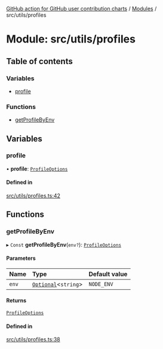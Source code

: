 [GitHub action for GitHub user contribution charts](../README.md) / [Modules](../modules.md) / src/utils/profiles

# Module: src/utils/profiles

## Table of contents

### Variables

- [profile](src_utils_profiles.md#profile)

### Functions

- [getProfileByEnv](src_utils_profiles.md#getprofilebyenv)

## Variables

### profile

• **profile**: [`ProfileOptions`](typings_domain_types.md#profileoptions)

#### Defined in

[src/utils/profiles.ts:42](https://github.com/AlexRogalskiy/github-action-user-contribution/blob/8736815/src/utils/profiles.ts#L42)

## Functions

### getProfileByEnv

▸ `Const` **getProfileByEnv**(`env?`): [`ProfileOptions`](typings_domain_types.md#profileoptions)

#### Parameters

| Name | Type | Default value |
| :------ | :------ | :------ |
| `env` | [`Optional`](typings_standard_types.md#optional)<`string`\> | `NODE_ENV` |

#### Returns

[`ProfileOptions`](typings_domain_types.md#profileoptions)

#### Defined in

[src/utils/profiles.ts:38](https://github.com/AlexRogalskiy/github-action-user-contribution/blob/8736815/src/utils/profiles.ts#L38)
